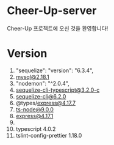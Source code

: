 # Cheer-Up-server
Cheer-Up 프로젝트에 오신 것을 환영합니다!

# Version
 1. "sequelize": 
      "version": "6.3.4",
 2. mysql@2.18.1
 3. "nodemon": "^2.0.4",
 4.  sequelize-cli-typescript@3.2.0-c
 5.  sequelize-cli@6.2.0
 6.  @types/express@4.17.7
 7.  ts-node@9.0.0
 8. express@4.17.1
 9. 
 10. typescript 4.0.2
 11. tslint-config-prettier 1.18.0